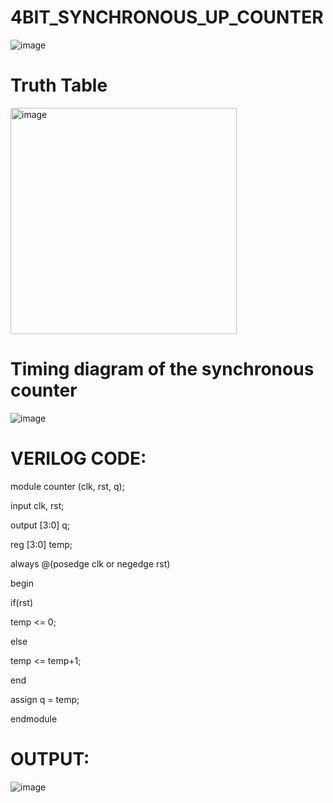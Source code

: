 # 4BIT_SYNCHRONOUS_UP_COUNTER

![image](https://github.com/RESMIRNAIR/4BIT_SYNCHRONOUS_UP_COUNTER/assets/154305926/4d676d34-2f12-420a-9c55-befa279f5ec0)

# Truth Table

 <img width="362" alt="image" src="https://github.com/RESMIRNAIR/4BIT_SYNCHRONOUS_UP_COUNTER/assets/154305926/2be84c5a-099f-4418-8d0b-ace34f734342">

# Timing diagram of the synchronous counter

![image](https://github.com/RESMIRNAIR/4BIT_SYNCHRONOUS_UP_COUNTER/assets/154305926/62c47758-b0a4-4fe0-842f-5c4245a88ff2)

# VERILOG CODE:

module counter (clk, rst, q);

input clk, rst;

output [3:0] q;

reg [3:0] temp;

always @(posedge clk or negedge rst)

begin

if(rst)

temp <= 0;

else

temp <= temp+1;

end

assign q = temp;

endmodule

# OUTPUT:

![image](https://github.com/teja2134/4BIT_SYNCHRONOUS_UP_COUNTER/assets/161149578/31684084-a044-4413-b886-3f8c207c9128)

